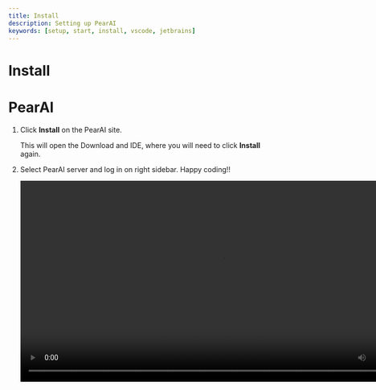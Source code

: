 ```yaml
---
title: Install
description: Setting up PearAI
keywords: [setup, start, install, vscode, jetbrains]
---
```


# Install

# PearAI

1. Click **Install** on the PearAI site.
   
   This will open the Download and IDE, where you will need to click **Install** again.

2. Select PearAI server and log in on right sidebar. Happy coding!!

   <video width="800" controls>
      <source src="/docs/videos/pearai-onboard-login.webm" type="video/webm" />
      Your browser does not support the video tag.
   </video>